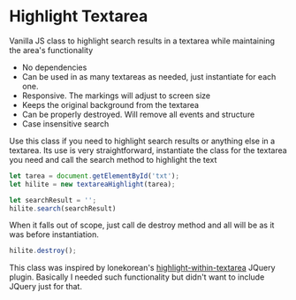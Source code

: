 # Highlight Textarea

Vanilla JS class to highlight search results in a textarea while maintaining the area's functionality

- No dependencies
- Can be used in as many textareas as needed, just instantiate for each one.
- Responsive. The markings will adjust to screen size
- Keeps the original background from the textarea
- Can be properly destroyed. Will remove all events and structure
- Case insensitive search


Use this class if you need to highlight search results or anything else in a textarea. Its use is very straightforward, instantiate the class for the textarea you need and call the search method to highlight the text

```javascript
let tarea = document.getElementById('txt');
let hilite = new textareaHighlight(tarea);

let searchResult = '';
hilite.search(searchResult)
```

When it falls out of scope, just call de destroy method and all will be as it was before instantiation.

```javascript
hilite.destroy();
```


This class was inspired by lonekorean's [highlight-within-textarea](https://github.com/lonekorean/highlight-within-textarea) JQuery plugin. Basically I needed such functionality but didn't want to include JQuery just for that. 